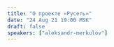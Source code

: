 ```yaml
---
title: "О проекте «Русеть»"
date: "24 Aug 21 19:00 MSK"
draft: false
speakers: ["aleksandr-merkulov"]
---
```

